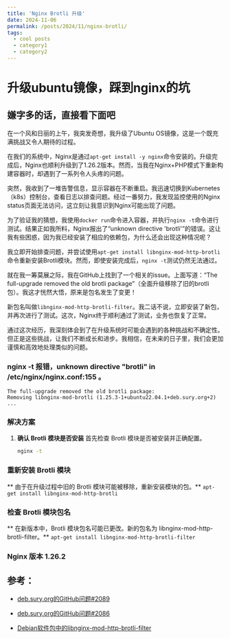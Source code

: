 ```yaml
---
title: 'Nginx Brotli 升级'
date: 2024-11-06
permalink: /posts/2024/11/nginx-brotli/
tags:
  - cool posts
  - category1
  - category2
---
```


# 升级ubuntu镜像，踩到nginx的坑

## 嫌字多的话，直接看下面吧

在一个风和日丽的上午，我突发奇想，我升级了Ubuntu OS镜像，这是一个既充满挑战又令人期待的过程。

在我们的系统中，Nginx是通过`apt-get install -y nginx`命令安装的。升级完成后，Nginx也顺利升级到了1.26.2版本。然而，当我在Nginx+PHP模式下重新构建容器时，却遇到了一系列令人头疼的问题。

突然，我收到了一堆告警信息，显示容器在不断重启。我迅速切换到Kubernetes（k8s）控制台，查看日志以排查问题。经过一番努力，我发现监控使用的Nginx status页面无法访问，这立刻让我意识到Nginx可能出现了问题。

为了验证我的猜想，我使用`docker run`命令进入容器，并执行`nginx -t`命令进行测试。结果正如我所料，Nginx报出了“unknown directive 'brotli'”的错误。这让我有些困惑，因为我已经安装了相应的依赖包，为什么还会出现这种情况呢？

我立即开始排查问题，并尝试使用`apt-get install libnginx-mod-http-brotli`命令重新安装Brotli模块。然而，即使安装完成后，`nginx -t`测试仍然无法通过。

就在我一筹莫展之际，我在GitHub上找到了一个相关的issue。上面写道：“The full-upgrade removed the old brotli package”（全面升级移除了旧的brotli包）。我这才恍然大悟，原来是包名发生了变更！

新包名叫做`libnginx-mod-http-brotli-filter`。我二话不说，立即安装了新包，并再次进行了测试。这次，Nginx终于顺利通过了测试，业务也恢复了正常。

通过这次经历，我深刻体会到了在升级系统时可能会遇到的各种挑战和不确定性。但正是这些挑战，让我们不断成长和进步。我相信，在未来的日子里，我们会更加谨慎和高效地处理类似的问题。

### nginx -t 报错，unknown directive "brotli" in /etc/nginx/nginx.conf:155 。

```
The full-upgrade removed the old brotli package:
Removing libnginx-mod-brotli (1.25.3-1+ubuntu22.04.1+deb.sury.org+2) ...
```


### 解决方案

1. **确认 Brotli 模块是否安装**
   首先检查 Brotli 模块是否被安装并正确配置。

   ```bash
   nginx -t
### 重新安装 Brotli 模块
  ** 由于在升级过程中旧的 Brotli 模块可能被移除，重新安装模块的包。**
```apt-get install libnginx-mod-http-brotli```
### 检查 Brotli 模块包名
  ** 在新版本中，Brotli 模块包名可能已更改。新的包名为 libnginx-mod-http-brotli-filter。**
  ```apt-get install libnginx-mod-http-brotli-filter```

### Nginx 版本  1.26.2

##  参考：

- [deb.sury.org的GitHub问题#2089](https://github.com/oerdnj/deb.sury.org/issues/2089)

- [deb.sury.org的GitHub问题#2086](https://github.com/oerdnj/deb.sury.org/issues/2086)

- [Debian软件包中的libnginx-mod-http-brotli-filter](https://packages.debian.org/sid/libnginx-mod-http-brotli-filter)